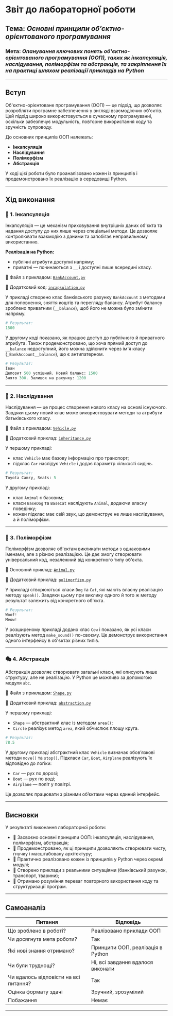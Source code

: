 # Звіт до лабораторної роботи

## Тема: *Основні принципи об’єктно-орієнтованого програмування*

### Мета: *Опанування ключових понять об'єктно-орієнтованого програмування (ООП), таких як інкапсуляція, наслідування, поліморфізм та абстракція, та закріплення їх на практиці шляхом реалізації прикладів на Python*

---

## Вступ

Об'єктно-орієнтоване програмування (ООП) — це підхід, що дозволяє розробляти програмне забезпечення у вигляді взаємодіючих об'єктів. Цей підхід широко використовується в сучасному програмуванні, оскільки забезпечує модульність, повторне використання коду та зручність супроводу.

До основних принципів ООП належать:

* **Інкапсуляція**
* **Наслідування**
* **Поліморфізм**
* **Абстракція**

У ході цієї роботи було проаналізовано кожен із принципів і продемонстровано їх реалізацію в середовищі Python.

---

## Хід виконання

### 🔐 1. Інкапсуляція

Інкапсуляція — це механізм приховування внутрішніх даних об'єкта та надання доступу до них лише через спеціальні методи. Це дозволяє контролювати взаємодію з даними та запобігає неправильному використанню.

**Реалізація на Python:**

* публічні атрибути доступні напряму;
* приватні — починаються з `__` і доступні лише всередині класу.

📄 Файл з прикладом: [`BankAccount.py`](./pipenv_env/BankAccount.py)

📄 Додатковий код: [`incapsulation.py`](./pipenv_env/incapsulation.py)

У прикладі створено клас банківського рахунку `BankAccount` з методами для поповнення, зняття коштів та перегляду балансу. Атрибут балансу зроблено приватним (`__balance`), щоб його не можна було змінити напряму.

```python
# Результат:
1500
```

У другому коді показано, як працює доступ до публічного й приватного атрибута. Також продемонстровано, що хоча прямий доступ до `__balance` недоступний, його можна здійснити через ім'я класу (`_BankAccount__balance`), що є антипатерном.

```python
# Результат:
Іван
Депозит 500 успішний. Новий баланс: 1500
Знято 300. Залишок на рахунку: 1200
```

---

### 🧬 2. Наслідування

Наслідування — це процес створення нового класу на основі існуючого. Завдяки цьому новий клас може використовувати методи та атрибути батьківського класу.

📄 Файл з прикладом: [`Vehicle.py`](./pipenv_env/Vehicle.py)

📄 Додатковий приклад: [`inheritance.py`](./pipenv_env/inheritance.py)

У першому прикладі:

* клас `Vehicle` має базову інформацію про транспорт;
* підклас `Car` наслідує `Vehicle` і додає параметр кількості сидінь.

```python
# Результат:
Toyota Camry, Seats: 5
```

У другому прикладі:

* клас `Animal` є базовим;
* класи `BaseDog` та `BaseCat` наслідують `Animal`, додаючи власну поведінку;
* кожен підклас має свій звук, що демонструє не лише наслідування, а й поліморфізм.

---

### 🔁 3. Поліморфізм

Поліморфізм дозволяє об'єктам викликати методи з однаковими іменами, але з різною реалізацією. Це дає змогу створювати універсальний код, незалежний від конкретного типу об'єкта.

📄 Основний приклад: [`Animal.py`](./pipenv_env/Animal.py)

📄 Додатковий приклад: [`polimorfizm.py`](./pipenv_env/polimorfizm.py)

У прикладі створюються класи `Dog` та `Cat`, які мають власну реалізацію методу `speak()`. Завдяки цьому при виклику одного й того ж методу результат залежить від конкретного об'єкта.

```python
# Результат:
Woof!
Meow!
```

У розширеному прикладі додано клас `Cow` і показано, як усі класи реалізують метод `make_sound()` по-своєму. Це демонструє використання одного інтерфейсу в об'єктах різних типів.

---

### 🎭 4. Абстракція

Абстракція дозволяє створювати загальні класи, які описують лише структуру, але не реалізацію. У Python це можливо за допомогою модуля `abc`.

📄 Файл з прикладом: [`Shape.py`](./pipenv_env/Shape.py)

📄 Додатковий приклад: [`abstraction.py`](./pipenv_env/abstraction.py)

У першому прикладі:

* `Shape` — абстрактний клас із методом `area()`;
* `Circle` реалізує метод `area`, який обчислює площу круга.

```python
# Результат:
78.5
```

У другому прикладі абстрактний клас `Vehicle` визначає обов’язкові методи `move()` та `stop()`. Підкласи `Car`, `Boat`, `Airplane` реалізують їх відповідно до логіки:

* `Car` — рух по дорозі;
* `Boat` — рух по воді;
* `Airplane` — політ у повітрі.

Це дозволяє працювати з різними об’єктами через єдиний інтерфейс.

---

## Висновки

У результаті виконання лабораторної роботи:

* 🔹 Засвоєно основні принципи ООП: інкапсуляція, наслідування, поліморфізм, абстракція;
* 🔹 Продемонстровано, як ці принципи дозволяють створювати чисту, гнучку і масштабовану архітектуру;
* 🔹 Практично реалізовано кожен із принципів у Python через окремі модулі;
* 🔹 Створено приклади з реальними ситуаціями (банківський рахунок, транспорт, тварини);
* 🔹 Отримано розуміння переваг повторного використання коду та структуризації програм.

---

## Самоаналіз

| Питання                               | Відповідь                         |
| ------------------------------------- | --------------------------------- |
| Що зроблено в роботі?                 | Реалізовано приклади ООП          |
| Чи досягнута мета роботи?             | Так                               |
| Які нові знання отримано?             | Принципи ООП, реалізація в Python |
| Чи були труднощі?                     | Ні, всі завдання вдалося виконати |
| Чи вдалось відповісти на всі питання? | Так                               |
| Оцінка формату здачі                  | Зручний, зрозумілий               |
| Побажання                             | Немає                             |

---

